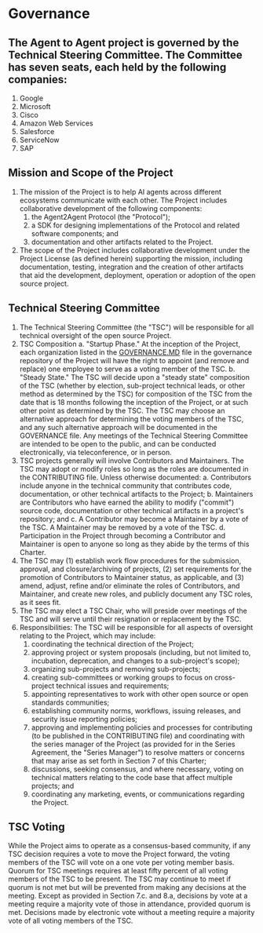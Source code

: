 # Governance

## **The Agent to Agent project is governed by the Technical Steering Committee. The Committee has seven seats, each held by the following companies:**

1. Google
2. Microsoft
3. Cisco
4. Amazon Web Services
5. Salesforce
6. ServiceNow
7. SAP

## **Mission and Scope of the Project**

1. The mission of the Project is to help AI agents across different ecosystems communicate with each other.  The Project includes collaborative development of the following components:
    1. the Agent2Agent Protocol (the "Protocol");
    2. a SDK for designing implementations of the Protocol and related software components; and
    3. documentation and other artifacts related to the Project.
2. The scope of the Project includes collaborative development under the Project License (as defined herein) supporting the mission, including documentation, testing, integration and the creation of other artifacts that aid the development, deployment, operation or adoption of the open source project.

## **Technical Steering Committee**

1. The Technical Steering Committee (the "TSC") will be responsible for all technical oversight of the open source Project.
2. TSC Composition
   a. "Startup Phase."  At the inception of the Project, each organization listed in the [GOVERNANCE.MD](http://GOVERNANCE.MD) file in the governance repository of the Project will have the right to appoint (and remove and replace) one employee to serve as a voting member of the TSC.
   b. "Steady State." The TSC will decide upon a "steady state" composition of the TSC (whether by election, sub-project technical leads, or other method as determined by the TSC) for composition of the TSC from the date that is 18 months following the inception of the Project, or at such other point as determined by the TSC.
The TSC may choose an alternative approach for determining the voting members of the TSC, and any such alternative approach will be documented in the GOVERNANCE file.  Any meetings of the Technical Steering Committee are intended to be open to the public, and can be conducted electronically, via teleconference, or in person.
3. TSC projects generally will involve Contributors and Maintainers. The TSC may adopt or modify roles so long as the roles are documented in the CONTRIBUTING file. Unless otherwise documented:
            a. Contributors include anyone in the technical community that contributes code, documentation, or other technical artifacts to the Project;
            b. Maintainers are Contributors who have earned the ability to modify ("commit") source code, documentation or other technical artifacts in a project's repository; and
            c. A Contributor may become a Maintainer by a vote of the TSC. A Maintainer may be removed by a vote of the TSC.
            d. Participation in the Project through becoming a Contributor and Maintainer is open to anyone so long as they abide by the terms of this Charter.
4. The TSC may (1) establish work flow procedures for the submission, approval, and closure/archiving of projects, (2) set requirements for the promotion of Contributors to Maintainer status, as applicable, and (3) amend, adjust, refine and/or eliminate the roles of Contributors, and Maintainer, and create new roles, and publicly document any TSC roles, as it sees fit.
5. The TSC may elect a TSC Chair, who will preside over meetings of the TSC and will serve until their resignation or replacement by the TSC.
6. Responsibilities: The TSC will be responsible for all aspects of oversight relating to the Project, which may include:
   1. coordinating the technical direction of the Project;
   2. approving project or system proposals (including, but not limited to, incubation, deprecation, and changes to a sub-project's scope);
   3. organizing sub-projects and removing sub-projects;
   4. creating sub-committees or working groups to focus on cross-project technical issues and requirements;
   5. appointing representatives to work with other open source or open standards communities;
   6. establishing community norms, workflows, issuing releases, and security issue reporting policies;
   7. approving and implementing policies and processes for contributing (to be published in the CONTRIBUTING file) and coordinating with the series manager of the Project (as provided for in the Series Agreement, the "Series Manager") to resolve matters or concerns that may arise as set forth in Section 7 of this Charter;
   8. discussions, seeking consensus, and where necessary, voting on technical matters relating to the code base that affect multiple projects; and
   9. coordinating any marketing, events, or communications regarding the Project.

## TSC Voting

While the Project aims to operate as a consensus-based community, if any TSC decision requires a vote to move the Project forward, the voting members of the TSC will vote on a one vote per voting member basis.
Quorum for TSC meetings requires at least fifty percent of all voting members of the TSC to be present. The TSC may continue to meet if quorum is not met but will be prevented from making any decisions at the meeting. Except as provided in Section 7.c. and 8.a, decisions by vote at a meeting require a majority vote of those in attendance, provided quorum is met. Decisions made by electronic vote without a meeting require a majority vote of all voting members of the TSC.
